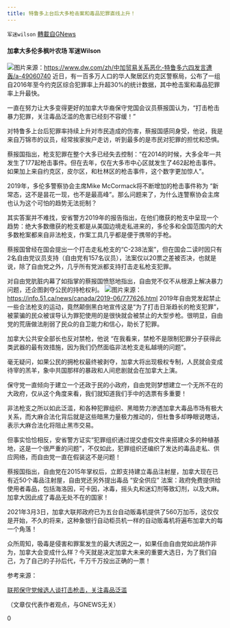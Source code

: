 ```yaml
---
title: 特鲁多上台后大多枪击案和毒品犯罪直线上升！
---
```

`军迷wilson` [轉載自GNews](https://gnews.org/zh-hans/1544556/)

#### 加拿大多伦多枫叶农场 军迷Wilson
![](https://assets.gnews.org/wp-content/uploads/2021/09/截屏2021-09-20-上午11.57.09.png)图片来源：https://www.dw.com/zh/中加贸易关系恶化-特鲁多六四发言遭轰/a-49060740
近日，有一百多万人口的华人聚居区约克区警察局，公布了一组自2016年至今约克区综合犯罪率上升超30%的统计数据，其中枪击案和毒品犯罪率上升最快。

一直在努力让大多变得更好的加拿大华裔保守党国会议员蔡报国认为，“打击枪击暴力犯罪，关注毒品泛滥的危害已经刻不容缓！”

对特鲁多上台后犯罪率持续上升对市民造成的伤害，蔡报国感同身受，他说，我是来自万锦市的议员，经常挨家挨户走访，听到最多的是市民对犯罪的担忧和恐惧。

蔡报国指出，枪支犯罪在整个大多已经失去控制：“在2014的时候，大多全年一共发生了177起枪击事件。但在去年，仅在大多市中心区就发生了462起枪击事件。如果加上来自约克区，皮尔区，和杜林区的枪击事件，这个数字更加惊人”。

2019年，多伦多警察协会主席Mike McCormack将不断增加的枪击事件称为 “新常态，这不是昙花一现，也不是最高峰”。那么问题来了，为什么连警察协会主席也认为这个可怕的趋势无法扼制？

其实答案并不难找，安省警方2019年的报告指出，在他们缴获的枪支中呈现一个趋势：绝大多数缴获的枪支都是从美国边境走私进来的，多伦多和全国范围内的大多数枪案都来自非法枪支，作案工具几乎都是便于携带的手枪。

蔡报国曾经在国会提出一个打击走私枪支的“C-238法案”，但在国会二读时因只有2名自由党议员支持（自由党有157名议员），法案仅以20票之差被否决，也就是说，除了自由党之外，几乎所有党派都支持打击走私枪支犯罪。

对自由党肮脏内幕了如指掌的蔡报国愤怒地指出，自由党不仅不从根源上解决暴力问题，还企图剥夺公民的持枪权利。
![](https://info.51.ca/uploads/Image/2019/06/51_13362V45.jpeg)图片来源：https://info.51.ca/news/canada/2019-06/777626.html
2019年自由党发起禁止一些合法枪支的运动，竟然颠倒黑白地宣传这是“为了打击日渐趋长的枪支犯罪”，被蒙骗的民众被误导认为罪犯使用的是很快就会被禁止的大型步枪。很明显，自由党的荒唐做法削弱了民众的自卫能力和信心，助长了犯罪。

加拿大公共安全部长也反对禁枪，他说 “在我看来，禁枪不是限制犯罪分子获得此类武器的最有效措施，因为我们仍然面临非法枪支走私越境的问题”。

毫无疑问，如果公民的拥枪权最终被剥夺，加拿大将出现极权专制，人民就会变成待宰的羔羊，象中共国那样的暴政和人间悲剧就会在加拿大上演。

保守党一直倾向于建立一个还政于民的小政府，自由党则梦想建立一个无所不在的大政府，仅从这个角度来看，我们就知道我们手中的选票有多重要！

非法枪支之所以如此泛滥，和各种犯罪组织、黑暗势力渗透加拿大毒品市场有极大关系，而大麻合法化背后就是这些暗黑力量极力推动的，但杜鲁多却睁眼说瞎话，表示大麻合法化将阻止黑市交易。

但事实恰恰相反，安省警方证实“犯罪组织通过提交虚假文件来搭建众多的种植基地，这是一个很严重的问题”，不仅如此，犯罪组织还编织了发达的毒品走私、供应网络，而自由党一直在假装这不是问题！

蔡报国指出，自由党在2015年掌权后，立即支持建立毒品注射屋，加拿大现在已有近50个毒品注射屋，自由党还另外提出毒品 “安全供应” 法案：政府免费提供给使用者毒品，包括海洛因，可卡因，冰毒，摇头丸和迷幻剂等致幻剂，以及大麻。加拿大因此成了毒品无处不在的国家！

2021年3月3日，加拿大联邦政府已为五台自动贩毒机提供了560万加币，这仅仅是开始，不久的将来，这种象银行自动柜员机一样的自动贩毒机将遍布加拿大的每一个角落！

众所周知，吸毒是侵害和罪案发生的最大诱因之一，如果任由自由党如此胡作非为，加拿大会变成什么样？今天就是决定加拿大未来的重要大选日，为了我们自己，为了自己的子孙后代，千万千万投出正确的一票！

参考来源：

[联邦保守党候选人谈打击枪击，关注毒品泛滥](https://info.51.ca/news/canada/2021-09/1030661.html)

（文章仅代表作者观点，与GNEWS无关）

0
